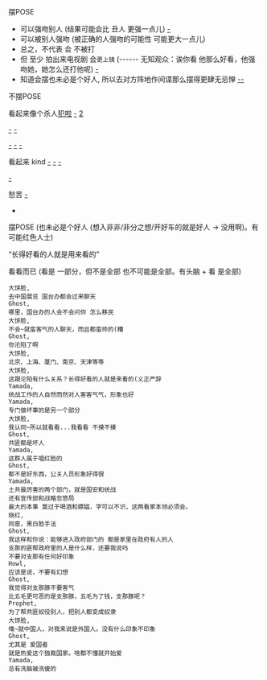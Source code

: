 
摆POSE
- 可以强吻别人 (结果可能会比 丑人 更强一点儿) [-](https://twitter.com/ezriiaa/status/874808503583596544)
- 可以被别人强吻 (被正确的人强吻的可能性 可能更大一点儿)
- 总之，不代表 会 不被打
- 但 至少 拍出来电视剧 会`更上镜` (------ 无知观众：诶你看 他那么好看，他强吻她，她怎么还打他呢) [-](https://github.com/7900ms/000nottheater_deserted_systemlibrary/blob/master/supplementary/week-更上镜.md)
- 知道会摆也未必是个好人, 所以去对方阵地作间谍那么摆得更肆无忌惮 [-](https://github.com/7900ms/000nottheater_deserted_systemlibrary/blob/master/did/dido/1.md#红色人士也会摆POSE)[-](https://github.com/7900ms/000nottheater_deserted_systemlibrary/blob/master/supplementary/tram-window.md#有“这副好身躯-赋予其意义”的--身份的对抗-和红色人士对抗)

不摆POSE

看起来像个杀人[犯](https://twitter.com/fox6now/status/873373376676548613)[啦](https://twitter.com/LostAtHogwarts/status/874037185774616576) [-](https://twitter.com/fox6now/status/874175723828916225) [2](https://twitter.com/fox6now/status/874100652892409857)

[-](https://twitter.com/fox6now/status/874086971009892352)
[-](https://twitter.com/jcsachs/status/874080269661347840)

[-](https://twitter.com/fox6now/status/873835966997422080)
[-](https://twitter.com/fox6now/status/873768032660750337)
[-](https://twitter.com/fox6now/status/873641640975585280)

看起来 kind
[-](https://twitter.com/fox6now/status/874019383378661376)
[-](https://twitter.com/angelicaduria/status/873885075141775360)
[-](https://twitter.com/angelicaduria/status/873874755547537408)

[-](https://twitter.com/fox6now/status/873734606427697152)

愁苦
[-](https://twitter.com/fox6now/status/873473580612419584)

-

摆POSE (也未必是个好人 (想入非非/非分之想/开好车的就是好人 -> 没用啊)。有可能红色人士)

“长得好看的人就是用来看的”

看看而已 (看是 一部分，但不是全部 也不可能是全部。有头脑 + 看 是全部)

```
大饼脸,
去中国展览 国台办都会过来聊天
Ghost,
哪里，国台办的人会不会问你 怎么移民
大饼脸,
不会~就蛮客气的人聊天，而且都蛮帅的(糟
Ghost,
你沦陷了啊
大饼脸,
北京、上海、厦门、南京、天津等等
大饼脸,
这跟沦陷有什么关系？长得好看的人就是来看的(义正严辞
Yamada,
统战工作的人自然而然对人客客气气，形象也好
Yamada,
专门做坏事的是另一个部分
大饼脸,
我认同~所以就看看...我看看 不摸不摸
Ghost,
共匪都是坏人
Yamada,
这群人属于唱红脸的
Ghost,
都不是好东西，公关人员形象好得很
Yamada,
土共最厉害的两个部门，就是国安和统战
还有宣传部和战略忽悠局
最大的本事 莫过于喝酒和嫖娼，字可以不识，这两看家本领必须会。
晓红,
同意，黑白脸手法
Ghost,
我这样和你说：能够进入政府部门的 都是家里在政府有人的人
支那的匪帮政府里的人是什么样，还要我说吗
不要对支那有任何好印象
Howl,
应该是说，不要有幻想
Ghost,
我觉得对支那豚不要客气
比五毛更可恶的是支那豚，五毛为了钱，支那豚呢？
Prophet,
为了帮共匪奴役别人，把别人都变成奴隶
大饼脸,
噗~就中国人，对我来说是外国人。没有什么印象不印象
Ghost,
尤其是 爱国者
就是热爱这个独裁国家。啥都不懂就开始爱
Yamada,
总有洗脑被洗傻的
```




